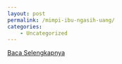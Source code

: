 ```yaml
---
layout: post
permalink: /mimpi-ibu-ngasih-uang/
categories:
    - Uncategorized
---
```


[Baca Selengkapnya](/04)